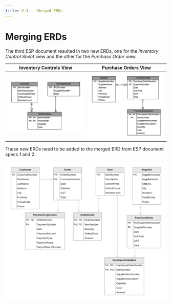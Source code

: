 ```yaml
---
title: V.3. - Merged ERDs
---
```

# Merging ERDs

The third ESP document resulted in two new ERDs, one for the *Inventory Control Sheet* view and the other for the *Purchase Order* view.

| Inventory Controls View | Purchase Orders View |
| ----------------------|--------------------- |
| ![](./ESP-3A-InventoryControlSheet%20.png) | ![](./ESP-3B-PurchaseOrders.png) |

These new ERDs need to be added to the merged ERD from ESP document specs 1 and 2.

![](./ESP-Merge-With-ESP-3.png)

